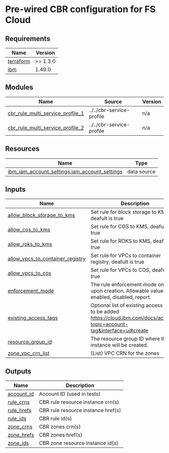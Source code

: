 # Pre-wired CBR configuration for FS Cloud


<!-- BEGINNING OF PRE-COMMIT-TERRAFORM DOCS HOOK -->
## Requirements

| Name | Version |
|------|---------|
| <a name="requirement_terraform"></a> [terraform](#requirement\_terraform) | >= 1.3.0 |
| <a name="requirement_ibm"></a> [ibm](#requirement\_ibm) | 1.49.0 |

## Modules

| Name | Source | Version |
|------|--------|---------|
| <a name="module_cbr_rule_multi_service_profile_1"></a> [cbr\_rule\_multi\_service\_profile\_1](#module\_cbr\_rule\_multi\_service\_profile\_1) | ../../cbr-service-profile | n/a |
| <a name="module_cbr_rule_multi_service_profile_2"></a> [cbr\_rule\_multi\_service\_profile\_2](#module\_cbr\_rule\_multi\_service\_profile\_2) | ../../cbr-service-profile | n/a |

## Resources

| Name | Type |
|------|------|
| [ibm_iam_account_settings.iam_account_settings](https://registry.terraform.io/providers/IBM-Cloud/ibm/1.49.0/docs/data-sources/iam_account_settings) | data source |

## Inputs

| Name | Description | Type | Default | Required |
|------|-------------|------|---------|:--------:|
| <a name="input_allow_block_storage_to_kms"></a> [allow\_block\_storage\_to\_kms](#input\_allow\_block\_storage\_to\_kms) | Set rule for block storage to KMS, deafult is true | `bool` | `true` | no |
| <a name="input_allow_cos_to_kms"></a> [allow\_cos\_to\_kms](#input\_allow\_cos\_to\_kms) | Set rule for COS to KMS, deafult is true | `bool` | `true` | no |
| <a name="input_allow_roks_to_kms"></a> [allow\_roks\_to\_kms](#input\_allow\_roks\_to\_kms) | Set rule for ROKS to KMS, deafult is true | `bool` | `true` | no |
| <a name="input_allow_vpcs_to_container_registry"></a> [allow\_vpcs\_to\_container\_registry](#input\_allow\_vpcs\_to\_container\_registry) | Set rule for VPCs to container registry, deafult is true | `bool` | `true` | no |
| <a name="input_allow_vpcs_to_cos"></a> [allow\_vpcs\_to\_cos](#input\_allow\_vpcs\_to\_cos) | Set rule for VPCs to COS, deafult is true | `bool` | `true` | no |
| <a name="input_enforcement_mode"></a> [enforcement\_mode](#input\_enforcement\_mode) | The rule enforcement mode on a rule upon creation. Allowable values are: enabled, disabled, report. | `string` | `"enabled"` | no |
| <a name="input_existing_access_tags"></a> [existing\_access\_tags](#input\_existing\_access\_tags) | Optional list of existing access tags to be added https://cloud.ibm.com/docs/account?topic=account-tag&interface=ui#create | `list(string)` | <pre>[<br>  "env:dev"<br>]</pre> | no |
| <a name="input_resource_group_id"></a> [resource\_group\_id](#input\_resource\_group\_id) | The resource group ID where the instance will be created. | `string` | n/a | yes |
| <a name="input_zone_vpc_crn_list"></a> [zone\_vpc\_crn\_list](#input\_zone\_vpc\_crn\_list) | (List) VPC CRN for the zones | `list(string)` | `[]` | no |

## Outputs

| Name | Description |
|------|-------------|
| <a name="output_account_id"></a> [account\_id](#output\_account\_id) | Account ID (used in tests) |
| <a name="output_rule_crns"></a> [rule\_crns](#output\_rule\_crns) | CBR rule resource instance crn(s) |
| <a name="output_rule_hrefs"></a> [rule\_hrefs](#output\_rule\_hrefs) | CBR rule resource instance href(s) |
| <a name="output_rule_ids"></a> [rule\_ids](#output\_rule\_ids) | CBR rule id(s) |
| <a name="output_zone_crns"></a> [zone\_crns](#output\_zone\_crns) | CBR zones crn(s) |
| <a name="output_zone_hrefs"></a> [zone\_hrefs](#output\_zone\_hrefs) | CBR zones href(s) |
| <a name="output_zone_ids"></a> [zone\_ids](#output\_zone\_ids) | CBR zone resource instance id(s) |
<!-- END OF PRE-COMMIT-TERRAFORM DOCS HOOK -->
